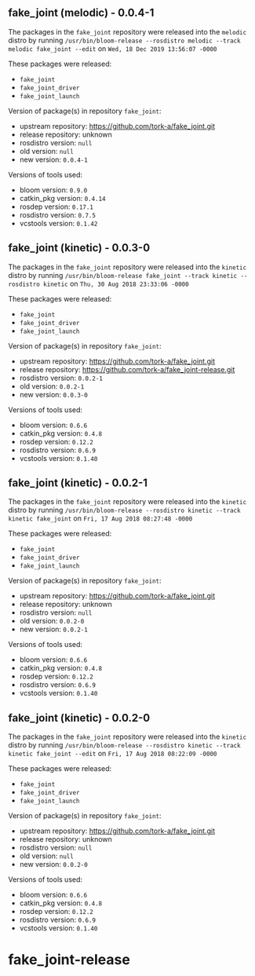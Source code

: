 ## fake_joint (melodic) - 0.0.4-1

The packages in the `fake_joint` repository were released into the `melodic` distro by running `/usr/bin/bloom-release --rosdistro melodic --track melodic fake_joint --edit` on `Wed, 18 Dec 2019 13:56:07 -0000`

These packages were released:
- `fake_joint`
- `fake_joint_driver`
- `fake_joint_launch`

Version of package(s) in repository `fake_joint`:

- upstream repository: https://github.com/tork-a/fake_joint.git
- release repository: unknown
- rosdistro version: `null`
- old version: `null`
- new version: `0.0.4-1`

Versions of tools used:

- bloom version: `0.9.0`
- catkin_pkg version: `0.4.14`
- rosdep version: `0.17.1`
- rosdistro version: `0.7.5`
- vcstools version: `0.1.42`


## fake_joint (kinetic) - 0.0.3-0

The packages in the `fake_joint` repository were released into the `kinetic` distro by running `/usr/bin/bloom-release fake_joint --track kinetic --rosdistro kinetic` on `Thu, 30 Aug 2018 23:33:06 -0000`

These packages were released:
- `fake_joint`
- `fake_joint_driver`
- `fake_joint_launch`

Version of package(s) in repository `fake_joint`:

- upstream repository: https://github.com/tork-a/fake_joint.git
- release repository: https://github.com/tork-a/fake_joint-release.git
- rosdistro version: `0.0.2-1`
- old version: `0.0.2-1`
- new version: `0.0.3-0`

Versions of tools used:

- bloom version: `0.6.6`
- catkin_pkg version: `0.4.8`
- rosdep version: `0.12.2`
- rosdistro version: `0.6.9`
- vcstools version: `0.1.40`


## fake_joint (kinetic) - 0.0.2-1

The packages in the `fake_joint` repository were released into the `kinetic` distro by running `/usr/bin/bloom-release --rosdistro kinetic --track kinetic fake_joint` on `Fri, 17 Aug 2018 08:27:48 -0000`

These packages were released:
- `fake_joint`
- `fake_joint_driver`
- `fake_joint_launch`

Version of package(s) in repository `fake_joint`:

- upstream repository: https://github.com/tork-a/fake_joint.git
- release repository: unknown
- rosdistro version: `null`
- old version: `0.0.2-0`
- new version: `0.0.2-1`

Versions of tools used:

- bloom version: `0.6.6`
- catkin_pkg version: `0.4.8`
- rosdep version: `0.12.2`
- rosdistro version: `0.6.9`
- vcstools version: `0.1.40`


## fake_joint (kinetic) - 0.0.2-0

The packages in the `fake_joint` repository were released into the `kinetic` distro by running `/usr/bin/bloom-release --rosdistro kinetic --track kinetic fake_joint --edit` on `Fri, 17 Aug 2018 08:22:09 -0000`

These packages were released:
- `fake_joint`
- `fake_joint_driver`
- `fake_joint_launch`

Version of package(s) in repository `fake_joint`:

- upstream repository: https://github.com/tork-a/fake_joint.git
- release repository: unknown
- rosdistro version: `null`
- old version: `null`
- new version: `0.0.2-0`

Versions of tools used:

- bloom version: `0.6.6`
- catkin_pkg version: `0.4.8`
- rosdep version: `0.12.2`
- rosdistro version: `0.6.9`
- vcstools version: `0.1.40`


# fake_joint-release